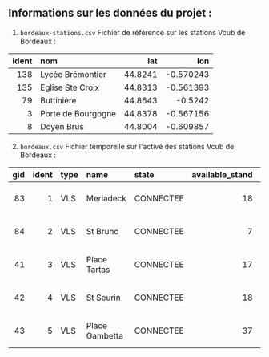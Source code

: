 ## Informations sur les données du projet :

1. `bordeaux-stations.csv` Fichier de référence sur les stations Vcub de Bordeaux :
  
|   ident | nom                                                                                       |     lat |       lon |
|--------:|:------------------------------------------------------------------------------------------|--------:|----------:|
|     138 | Lycée Brémontier                                                                          | 44.8241 | -0.570243 |
|     135 | Eglise Ste Croix                                                                          | 44.8313 | -0.561393 |
|      79 | Buttinière                                                                                | 44.8643 | -0.5242   |
|       3 | Porte de Bourgogne                                                                        | 44.8378 | -0.567156 |
|       8 | Doyen Brus                                                                                | 44.8004 | -0.609857 |

2. `bordeaux.csv` Fichier temporelle sur l'activé des stations Vcub de Bordeaux : 

|   gid |   ident | type   | name           | state     |   available_stand |   available_bike | ts                  |
|------:|--------:|:-------|:---------------|:----------|------------------:|-----------------:|:--------------------|
|    83 |       1 | VLS    | Meriadeck      | CONNECTEE |                18 |                2 | 2017-07-09 00:03:04 |
|    84 |       2 | VLS    | St Bruno       | CONNECTEE |                 7 |               13 | 2017-07-09 00:03:04 |
|    41 |       3 | VLS    | Place Tartas   | CONNECTEE |                17 |                1 | 2017-07-09 00:03:04 |
|    42 |       4 | VLS    | St Seurin      | CONNECTEE |                18 |                2 | 2017-07-09 00:03:04 |
|    43 |       5 | VLS    | Place Gambetta | CONNECTEE |                37 |                2 | 2017-07-09 00:03:04 |

